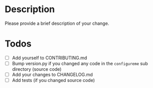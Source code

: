 # Description

Please provide a brief description of your change.

# Todos

- [ ] Add yourself to CONTRIBUTING.md
- [ ] Bump version.py if you changed any code in the `configureme` sub directory (source code)
- [ ] Add your changes to CHANGELOG.md
- [ ] Add tests (if you changed source code)
